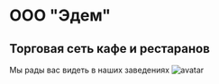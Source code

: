 # ООО "Эдем"

## Торговая сеть кафе и рестаранов

Мы рады вас видеть в наших заведениях
![avatar](https://sp-ao.shortpixel.ai/client/to_auto,q_glossy,ret_img/https://oooedem.ru/wp-content/uploads/2022/06/cropped-cropped-Kama.jpg)